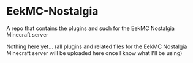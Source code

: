 # EekMC-Nostalgia
A repo that contains the plugins and such for the EekMC Nostalgia Minecraft server

Nothing here yet... (all plugins and related files for the EekMC Nostalgia Minecraft server will be uploaded here once I know what I'll be using)

